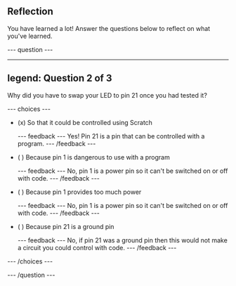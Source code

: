## Reflection

You have learned a lot! Answer the questions below to reflect on what you've learned.

--- question ---

---
legend: Question 2 of 3
---

Why did you have to swap your LED to pin 21 once you had tested it?

--- choices ---

- (x) So that it could be controlled using Scratch

  --- feedback ---
Yes! Pin 21 is a pin that can be controlled with a program.
  --- /feedback ---

- ( ) Because pin 1 is dangerous to use with a program

  --- feedback ---
No, pin 1 is a power pin so it can't be switched on or off with code.
  --- /feedback ---

- ( ) Because pin 1 provides too much power

  --- feedback ---
No, pin 1 is a power pin so it can't be switched on or off with code. 
  --- /feedback ---

- ( ) Because pin 21 is a ground pin

  --- feedback ---
No, if pin 21 was a ground pin then this would not make a circuit you could control with code.
  --- /feedback ---

--- /choices ---

--- /question ---